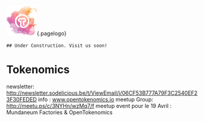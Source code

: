 ![Logoot](/uploads/logoot.png "Logoot"){.pagelogo}
<!-- TITLE: OpenTokenomics -->
<!-- SUBTITLE: welcome to the OpenTokenomics wiki main page -->

`## Under Construction. Visit us soon!`


# Tokenomics

newsletter: http://newsletter.sodelicious.be/t/ViewEmail/j/06CF53B777A79F3C2540EF23F30FEDED 
info : www.opentokenomics.io 
meetup Group:  http://meetu.ps/c/3NYHn/wzMq7/f
meetup event pour le 19 Avril :   Mundaneum Factories & OpenTokenomics 